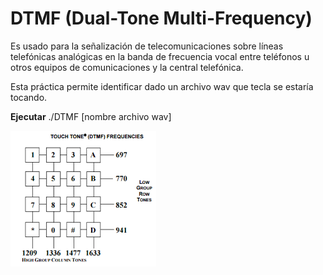 # DTMF (Dual-Tone Multi-Frequency) 

Es usado para la señalización de telecomunicaciones sobre líneas telefónicas 
analógicas en la banda de frecuencia vocal entre teléfonos u otros equipos 
de comunicaciones y la central telefónica.

Esta práctica permite identificar dado un archivo wav que tecla se estaría tocando.

**Ejecutar**
./DTMF [nombre archivo wav]

![DTMF](../DTMF/DTMF.png)
